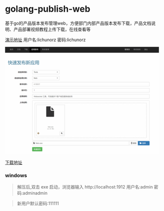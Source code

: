 # golang-publish-web
基于go的产品版本发布管理web，方便部门内部产品版本发布下载，产品文档说明、产品部署视频教程上传下载，在线查看等

[演示地址](http://dl.lichunorz.com) 用户名:lichunorz 密码:lichunorz

![操作](imgs/2.gif)

[下载地址](https://github.com/atsushinee/golang-publish-web/releases)

### windows
 > 解压后,双击 exe 启动，浏览器输入 http://localhost:1912  用户名:admin 密码:adminadmin
 
 > 新用户默认密码:111111